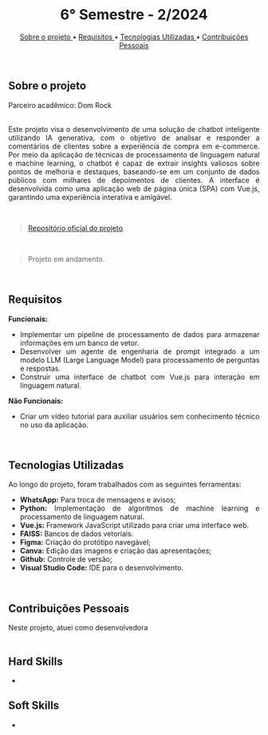 <h1 align="center"> 6° Semestre - 2/2024 </h1>
<p align="center">
  <a href ="#sobre-o-projeto"> Sobre o projeto  </a>  • 
  <a href ="#requisitos"> Requisitos </a>  • 
  <a href ="#tecnologias-utilizadas"> Tecnologias Utilizadas </a>  •
  <a href ="#contribuições-pessoais"> Contribuições Pessoais </a>  
</p>

<br>

## Sobre o projeto 

<div align="justify">
  Parceiro acadêmico: Dom Rock
  <br><br>
  
Este projeto visa o desenvolvimento de uma solução de chatbot inteligente utilizando IA generativa, com o objetivo de analisar e responder a comentários de clientes sobre a experiência de compra em e-commerce. Por meio da aplicação de técnicas de processamento de linguagem natural e machine learning, o chatbot é capaz de extrair insights valiosos sobre pontos de melhoria e destaques, baseando-se em um conjunto de dados públicos com milhares de depoimentos de clientes. A interface é desenvolvida como uma aplicação web de página única (SPA) com Vue.js, garantindo uma experiência interativa e amigável.

<div><br>
  
> [Repositório oficial do projeto](https://github.com/atomofatec/API-DOMROCK).

<br>

> Projeto em andamento.

<br>
  
## Requisitos
 
**Funcionais:**<br>
- Implementar um pipeline de processamento de dados para armazenar informações em um banco de vetor.
- Desenvolver um agente de engenharia de prompt integrado a um modelo LLM (Large Language Model) para processamento de perguntas e respostas.
- Construir uma interface de chatbot com Vue.js para interação em linguagem natural.
  
**Não Funcionais:**<br>
- Criar um vídeo tutorial para auxiliar usuários sem conhecimento técnico no uso da aplicação.


<br>

## Tecnologias Utilizadas
Ao longo do projeto, foram trabalhados com as seguintes ferramentas:
<br>
  - **WhatsApp:** Para troca de mensagens e avisos;
  - **Python:** Implementação de algoritmos de machine learning e processamento de linguagem natural.
  - **Vue.js:** Framework JavaScript utilizado para criar uma interface web.
  - **FAISS:** Bancos de dados vetoriais.
  - **Figma:** Criação do protótipo navegável;
  - **Canva:** Edição das imagens e criação das apresentações;
  - **Github:** Controle de versão;
  - **Visual Studio Code:** IDE para o desenvolvimento.
  
<br>

## Contribuições Pessoais
<div align="justify">
Neste projeto, atuei como desenvolvedora

<div>

<br>

## Hard Skills
  - 


## Soft Skills
 - 
